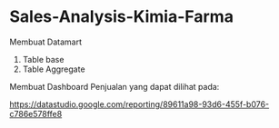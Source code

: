 # Sales-Analysis-Kimia-Farma
Membuat Datamart

1. Table base
2. Table Aggregate

Membuat Dashboard Penjualan yang dapat dilihat pada:

https://datastudio.google.com/reporting/89611a98-93d6-455f-b076-c786e578ffe8
